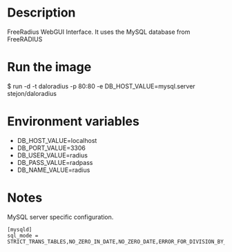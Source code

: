 # Description

FreeRadius WebGUI Interface. It uses the MySQL database from FreeRADIUS

# Run the image

$ run -d -t daloradius -p 80:80 -e DB_HOST_VALUE=mysql.server stejon/daloradius

# Environment variables

- DB_HOST_VALUE=localhost
- DB_PORT_VALUE=3306
- DB_USER_VALUE=radius
- DB_PASS_VALUE=radpass
- DB_NAME_VALUE=radius

# Notes

MySQL server specific configuration.

```
[mysqld]
sql_mode = STRICT_TRANS_TABLES,NO_ZERO_IN_DATE,NO_ZERO_DATE,ERROR_FOR_DIVISION_BY_ZERO,NO_AUTO_CREATE_USER,NO_ENGINE_SUBSTITUTION
```
